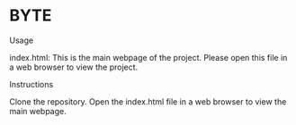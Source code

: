 # BYTE

Usage

index.html: This is the main webpage of the project. 
Please open this file in a web browser to view the project.


Instructions


Clone the repository.
Open the index.html file in a web browser to view the main webpage.
